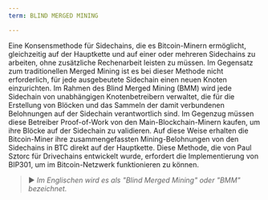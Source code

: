 ```yaml
---
term: BLIND MERGED MINING

---
```

Eine Konsensmethode für Sidechains, die es Bitcoin-Minern ermöglicht, gleichzeitig auf der Hauptkette und auf einer oder mehreren Sidechains zu arbeiten, ohne zusätzliche Rechenarbeit leisten zu müssen. Im Gegensatz zum traditionellen Merged Mining ist es bei dieser Methode nicht erforderlich, für jede ausgebeutete Sidechain einen neuen Knoten einzurichten. Im Rahmen des Blind Merged Mining (BMM) wird jede Sidechain von unabhängigen Knotenbetreibern verwaltet, die für die Erstellung von Blöcken und das Sammeln der damit verbundenen Belohnungen auf der Sidechain verantwortlich sind. Im Gegenzug müssen diese Betreiber Proof-of-Work von den Main-Blockchain-Minern kaufen, um ihre Blöcke auf der Sidechain zu validieren. Auf diese Weise erhalten die Bitcoin-Miner ihre zusammengefassten Mining-Belohnungen von den Sidechains in BTC direkt auf der Hauptkette. Diese Methode, die von Paul Sztorc für Drivechains entwickelt wurde, erfordert die Implementierung von BIP301, um im Bitcoin-Netzwerk funktionieren zu können.

> ► *Im Englischen wird es als "Blind Merged Mining" oder "BMM" bezeichnet.*